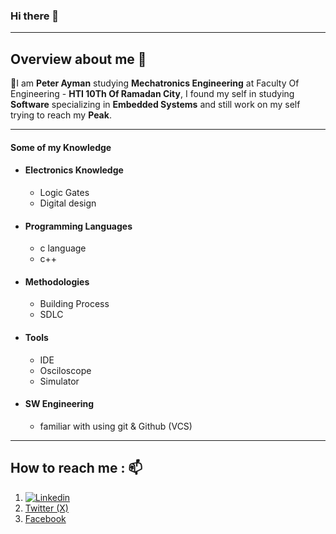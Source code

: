 ### Hi there 👋
___
## Overview about me 👀
📌I am __Peter Ayman__ studying __Mechatronics Engineering__ at  Faculty Of Engineering - __HTI 10Th Of Ramadan City__, I found my self in studying __Software__ specializing in __Embedded Systems__ and still work on my self trying to reach my __Peak__.
___
#### Some of my Knowledge
- #### Electronics Knowledge
  - Logic Gates
  - Digital design
  
- #### Programming Languages
  - c language
  - c++
 
- #### Methodologies
  - Building Process
  - SDLC
- #### Tools
  - IDE
  - Osciloscope
  - Simulator

- #### SW Engineering
  - familiar with using git & Github (VCS)

___
## How to reach me : 📫
1. [![Linkedin](https://img.shields.io/badge/LinkedIn-PeterAyman-blue?logo=Linkedin&logoColor=blue&labelColor=black)](https://www.linkedin.com/in/peterayman)
2. [Twitter (X)](https://twitter.com/Peter__Ayman?t=12ZL1DrmQ5quNZ2roeSuYg&s=09)
3. [Facebook](https://www.facebook.com/peter.ayman.963?mibextid=ZbWKwL)



<!--
**PeterTawaky/PeterTawaky** is a ✨ _special_ ✨ repository because its `README.md` (this file) appears on your GitHub profile.

Here are some ideas to get you started:

- 🔭 I’m currently working on ...
- 🌱 I’m currently learning ...
- 👯 I’m looking to collaborate on ...
- 🤔 I’m looking for help with ...
- 💬 Ask me about ...
- 📫 How to reach me: ...
- 😄 Pronouns: ...
- ⚡ Fun fact: ...
-->
